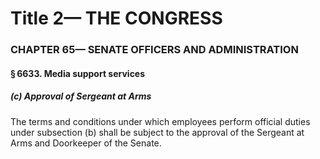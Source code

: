 
# Title 2— THE CONGRESS
### CHAPTER 65— SENATE OFFICERS AND ADMINISTRATION
#### § 6633. Media support services
##### (c) Approval of Sergeant at Arms

The terms and conditions under which employees perform official duties under subsection (b) shall be subject to the approval of the Sergeant at Arms and Doorkeeper of the Senate.
